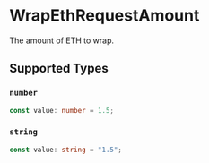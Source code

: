 # WrapEthRequestAmount

The amount of ETH to wrap.


## Supported Types

### `number`

```typescript
const value: number = 1.5;
```

### `string`

```typescript
const value: string = "1.5";
```

